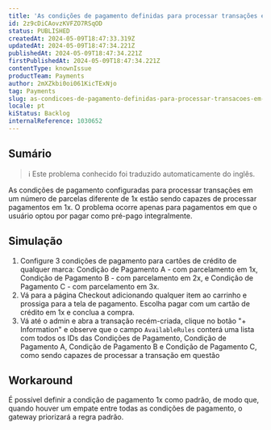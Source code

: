 ```yaml
---
title: 'As condições de pagamento definidas para processar transações em parcelas diferentes de 1x estão processando transações como pré-pagas integralmente'
id: 2z9cDiCAovzKVFZO7RSqOD
status: PUBLISHED
createdAt: 2024-05-09T18:47:33.319Z
updatedAt: 2024-05-09T18:47:34.221Z
publishedAt: 2024-05-09T18:47:34.221Z
firstPublishedAt: 2024-05-09T18:47:34.221Z
contentType: knownIssue
productTeam: Payments
author: 2mXZkbi0oi061KicTExNjo
tag: Payments
slug: as-condicoes-de-pagamento-definidas-para-processar-transacoes-em-parcelas-diferentes-de-1x-estao-processando-transacoes-como-prepagas-integralmente
locale: pt
kiStatus: Backlog
internalReference: 1030652
---
```


## Sumário

>ℹ️ Este problema conhecido foi traduzido automaticamente do inglês.


As condições de pagamento configuradas para processar transações em um número de parcelas diferente de 1x estão sendo capazes de processar pagamentos em 1x. O problema ocorre apenas para pagamentos em que o usuário optou por pagar como pré-pago integralmente.

## Simulação



1. Configure 3 condições de pagamento para cartões de crédito de qualquer marca: Condição de Pagamento A - com parcelamento em 1x, Condição de Pagamento B - com parcelamento em 2x, e Condição de Pagamento C - com parcelamento em 3x.
2. Vá para a página Checkout adicionando qualquer item ao carrinho e prossiga para a tela de pagamento. Escolha pagar com um cartão de crédito em 1x e conclua a compra.
3. Vá até o admin e abra a transação recém-criada, clique no botão "+ Information" e observe que o campo `AvailableRules` conterá uma lista com todos os IDs das Condições de Pagamento, Condição de Pagamento A, Condição de Pagamento B e Condição de Pagamento C, como sendo capazes de processar a transação em questão

## Workaround


É possível definir a condição de pagamento 1x como padrão, de modo que, quando houver um empate entre todas as condições de pagamento, o gateway priorizará a regra padrão.





